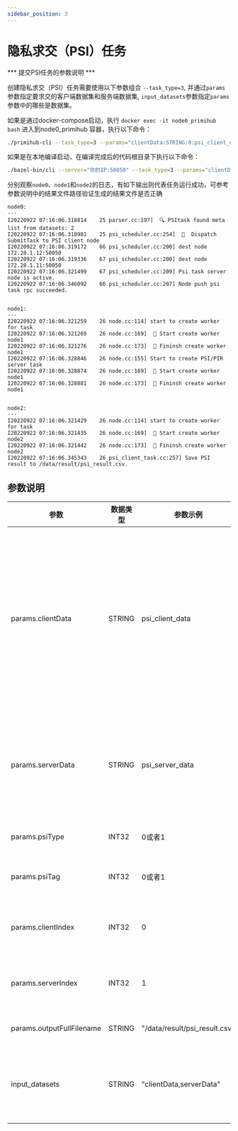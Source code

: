 ```yaml
---
sidebar_position: 3
---
```



# 隐私求交（PSI）任务

*** 提交PSI任务的参数说明 ***

创建隐私求交（PSI）任务需要使用以下参数组合 `--task_type=3`, 并通过`params`参数指定要求交的客户端数据集和服务端数据集, `input_datasets`参数指定`params`参数中的哪些是数据集。

如果是通过docker-compose启动，执行 `docker exec -it node0_primihub bash` 进入到node0_primihub 容器，执行以下命令：

```bash
./primihub-cli --task_type=3 --params="clientData:STRING:0:psi_client_data,serverData:STRING:0:psi_server_data,clientIndex:INT32:0:0,serverIndex:INT32:0:1,psiType:INT32:0:0,psiTag:INT32:0:0,outputFullFilename:STRING:0:/data/result/psi_result.csv" --input_datasets="clientData,serverData"
```

如果是在本地编译启动，在编译完成后的代码根目录下执行以下命令：

```bash
./bazel-bin/cli --server="你的IP:50050" --task_type=3 --params="clientData:STRING:0:psi_client_data,serverData:STRING:0:psi_server_data,clientIndex:INT32:0:0,serverIndex:INT32:0:1,psiType:INT32:0:0,psiTag:INT32:0:0,outputFullFilename:STRING:0:/data/result/psi_result.csv" --input_datasets="clientData,serverData"
```

分别观察`node0`、`node1`和`node2`的日志，有如下输出则代表任务运行成功，可参考参数说明中的结果文件路径验证生成的结果文件是否正确

```
node0:
···
I20220922 07:16:06.318814    25 parser.cc:197]  🔍 PSItask found meta list from datasets: 2
I20220922 07:16:06.318981    25 psi_scheduler.cc:254]  📧  Dispatch SubmitTask to PSI client node
I20220922 07:16:06.319172    66 psi_scheduler.cc:200] dest node 172.28.1.12:50050
I20220922 07:16:06.319336    67 psi_scheduler.cc:200] dest node 172.28.1.11:50050
I20220922 07:16:06.321499    67 psi_scheduler.cc:209] Psi task server node is active.
I20220922 07:16:06.346092    66 psi_scheduler.cc:207] Node push psi task rpc succeeded.


node1:
···
I20220922 07:16:06.321259    26 node.cc:114] start to create worker for task
I20220922 07:16:06.321269    26 node.cc:169]  🤖️ Start create worker node1
I20220922 07:16:06.321276    26 node.cc:173]  🤖️ Fininsh create worker node1
I20220922 07:16:06.328846    26 node.cc:155] Start to create PSI/PIR server task
I20220922 07:16:06.328874    26 node.cc:169]  🤖️ Start create worker node1
I20220922 07:16:06.328881    26 node.cc:173]  🤖️ Fininsh create worker node1


node2:
···
I20220922 07:16:06.321429    26 node.cc:114] start to create worker for task
I20220922 07:16:06.321435    26 node.cc:169]  🤖️ Start create worker node2
I20220922 07:16:06.321442    26 node.cc:173]  🤖️ Fininsh create worker node2
I20220922 07:16:06.345343    26 psi_client_task.cc:257] Save PSI result to /data/result/psi_result.csv.
```
## 参数说明

| 参数| 数据类型 | 参数示例 | 参数说明
| ---- | ---- | ---- | ---- |
| params.clientData | STRING | psi_client_data | 该参数值为psi服务的客户端数据标识符，系统调度节点通过该标识符找到注册该数据的工作节点，将psi任务发往该工作节点。（当前在用例在node1中注册客户端数据，在config目录中的配置文件是primihub_node1.yaml，添加数据的保存路径，设置该数据的description为"psi_client_data"，作为该数据标志符。标志符由用户自主设置，请求任务中的参数值与配置文件中的值保持一致）|
| params.serverData | STRING | psi_server_data | 该参数值为psi服务的服务端数据标识符，系统调度节点通过该标识符找到注册该数据的工作节点，psi客户端节点将向该节点发送隐私求交请求。（用例中数据注册到节点node2中，数据注册方式与params.clientData参数说明描述相同）|
| params.psiType | INT32 | 0或者1 | 0表示该psi任务是求数据交集，1表示该psi任务是求数据的差集。|
| params.psiTag | INT32 | 0或者1 | psi支持多种底层协议实现，通过该参数区分，当前支持协议：0-ECDH,1-KKRT。|
| params.clientIndex | INT32 | 0 | 表示psi客服端用表格形式的客服端数据的第几列数据进行求交，该参数值取值范围[0，文件最大列-1]。|
| params.serverIndex | INT32 | 1 | 表示psi服务端用表格形式的服务端数据的第几列数据进行求交，该参数取值范围[0，文件最大列-1]。 |
| params.outputFullFilename | STRING | "/data/result/psi_result.csv" | 指定pis结果保存文件的文件名以及文件存储目录的绝对路径。 |
| input_datasets | STRING | "clientData,serverData" | 该参数值指定params参数集合的数据集参数，实例中params.clientData和params.serverData是数据集参数，通过数据集参数值找到相关工作节点。 |

